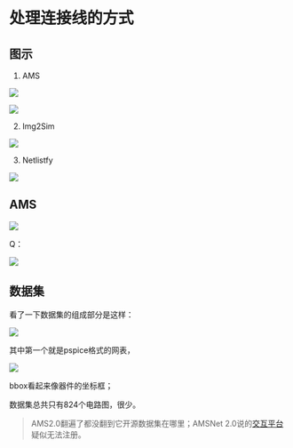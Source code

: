 # 处理连接线的方式

## 图示

1. AMS

![](image/Pasted%20image%2020250723100853.png)

![](image/Pasted%20image%2020250723100901.png)

2. Img2Sim

![](image/Pasted%20image%2020250723100928.png)

3. Netlistfy

![](image/Pasted%20image%2020250723101045.png)

## AMS

![](image/img_v3_02pg_0da52c7d-bc6b-42d6-99fe-0aaa55c1ea8g.jpg)

Q：

![](image/Pasted%20image%2020250825113200.png)

## 数据集

看了一下数据集的组成部分是这样：

![](Pasted%20image%2020250901211929.png)

其中第一个就是pspice格式的网表，

![](Pasted%20image%2020250901211948.png)

bbox看起来像器件的坐标框；

数据集总共只有824个电路图，很少。

> AMS2.0翻遍了都没翻到它开源数据集在哪里；AMSNet 2.0说的[交互平台](http://111.229.103.50/user/register)疑似无法注册。


